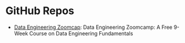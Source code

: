 # GitHub Repos


- [Data Engineering Zoomcap](https://github.com/DataTalksClub/data-engineering-zoomcamp): Data Engineering Zoomcamp: A Free 9-Week Course on Data Engineering Fundamentals